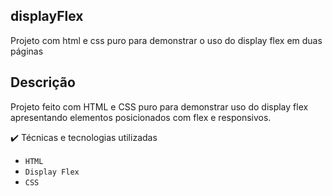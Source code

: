## displayFlex
Projeto com html e css puro para demonstrar o uso do display flex em duas páginas

## Descrição
Projeto feito com HTML e CSS puro para demonstrar uso do display flex apresentando elementos posicionados com flex e responsivos.

✔️ Técnicas e tecnologias utilizadas
- ``HTML``
- ``Display Flex``
- ``CSS``
